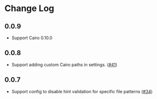 # Change Log

## 0.0.9

- Support Cairo 0.10.0

## 0.0.8

- Support adding custom Cairo paths in settings. ([#41](https://github.com/ericglau/cairo-ls/pull/41))

## 0.0.7

- Support config to disable hint validation for specific file patterns ([#34](https://github.com/ericglau/cairo-ls/pull/34))
